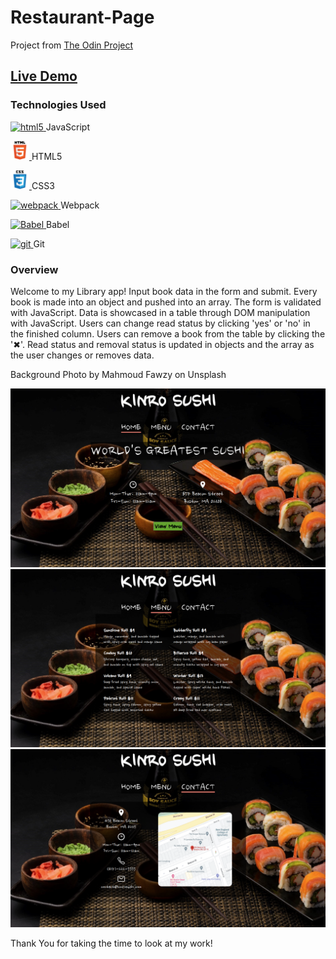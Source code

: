 # Restaurant-Page

Project from [The Odin Project](https://www.theodinproject.com/)

## [Live Demo](https://gustav72.github.io/restaurant-page/)

### Technologies Used

<a href="https://www.ecma-international.org/publications-and-standards/standards/ecma-262/" target="_blank" rel="noreferrer"> <img src="https://cdn.jsdelivr.net/gh/devicons/devicon/icons/javascript/javascript-original.svg" alt="html5" width="30" height="30"/> </a>JavaScript

<a href="https://html.spec.whatwg.org/multipage/" target="_blank" rel="noreferrer"> <img src="https://raw.githubusercontent.com/devicons/devicon/master/icons/html5/html5-original-wordmark.svg" alt="html5" width="30" height="30"/> </a>HTML5

<a href="https://www.w3.org/Style/CSS/specs.en.html" target="_blank" rel="noreferrer"> <img src="https://raw.githubusercontent.com/devicons/devicon/master/icons/css3/css3-original-wordmark.svg" alt="css3" width="30" height="30"/> </a>CSS3

<a href="https://webpack.js.org/" target="_blank" rel="noreferrer"> <img src="https://cdn.jsdelivr.net/gh/devicons/devicon/icons/webpack/webpack-plain.svg" alt="webpack" width="30" height="30"/> </a>Webpack

<a href="https://babeljs.io/" target="_blank" rel="noreferrer"> <img src="https://cdn.jsdelivr.net/gh/devicons/devicon/icons/babel/babel-original.svg" alt="Babel" width="30" height="30"/> </a>Babel

<a href="https://git-scm.com/" target="_blank" rel="noreferrer"> <img src="https://cdn.jsdelivr.net/gh/devicons/devicon/icons/git/git-original.svg" alt="git" width="30" height="30"/> </a>Git

### Overview

Welcome to my Library app! Input book data in the form and submit. Every book is made into an object and pushed into an array. The form is validated with JavaScript. Data is showcased in a table through DOM manipulation with JavaScript. Users can change read status by clicking 'yes' or 'no' in the finished column. Users can remove a book from the table by clicking the '✖'. Read status and removal status is updated in objects and the array as the user changes or removes data.

Background Photo by Mahmoud Fawzy on Unsplash

![Screenshot of home page](./home.png)
![Screenshot of menu page](./menu.png)
![Screenshot of contact page](./contact.png)

Thank You for taking the time to look at my work!
